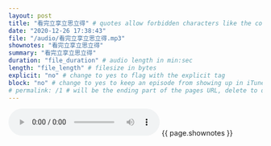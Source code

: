 ```yaml
---
layout: post
title: "看完立享立思立得" # quotes allow forbidden characters like the colon
date: "2020-12-26 17:38:43"
file: "/audio/看完立享立思立得.mp3"
shownotes: "看完立享立思立得"
summary: "看完立享立思立得"
duration: "file_duration" # audio length in min:sec
length: "file_length" # filesize in bytes
explicit: "no" # change to yes to flag with the explicit tag
block: "no" # change to yes to keep an episode from showing up in iTunes
# permalink: /1 # will be the ending part of the pages URL, delete to default to the title
---
```


<audio controls>
<source src="{{site.url}}{{site.baseurl}}{{ page.file }}" type="audio/x-mp3">
Your browser does not support the audio element.
</audio>
{{ page.shownotes }}
